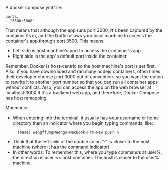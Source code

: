 
A docker compose yml file:
```
ports:
- "3500:3000"
```

That means that although the app runs port 3000, it's been captured by the container its in, and the traffic allows your local machine to access the container's app through port 3500. This means:
- Left side is host machine's port to access the container's app
- Right side is the app's default port inside the container

Remember, Docker is host-centric so the host machine's port is set first. Also, if you have downloaded and ran many nodejs containers, often times their developer choose port 3000 out of convention, so you want the option to rewrite it to another port number so that you can run all container apps without conflicts. Also, you can access the app on the web browser at localhost:300X if it's a backend web app, and therefore, Docker Compose has host remapping.

Mnemonic:
- When entering into the terminal, it usually has your username or home directory then an indicator where you begin typing commands, like:
  ```
	(base) wengffung@Wengs-MacBook-Pro-New push %
	```
- Think that the left side of the double colon ":" is closer to the host machine (where it has the command indicator)
- In other words: To remember this, where you type commands at user%,  the direction is user << host:container. The host is closer to the user% machine.
